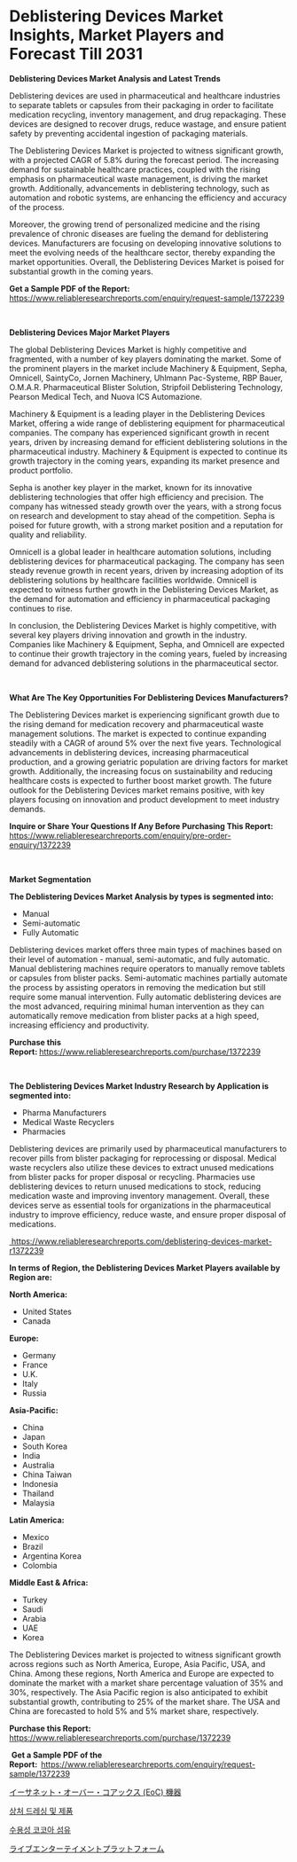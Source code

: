 <p><h1>Deblistering Devices Market Insights, Market Players and Forecast Till 2031</h1></p><p><strong>Deblistering Devices Market Analysis and Latest Trends</strong></p>
<p><p>Deblistering devices are used in pharmaceutical and healthcare industries to separate tablets or capsules from their packaging in order to facilitate medication recycling, inventory management, and drug repackaging. These devices are designed to recover drugs, reduce wastage, and ensure patient safety by preventing accidental ingestion of packaging materials.</p><p>The Deblistering Devices Market is projected to witness significant growth, with a projected CAGR of 5.8% during the forecast period. The increasing demand for sustainable healthcare practices, coupled with the rising emphasis on pharmaceutical waste management, is driving the market growth. Additionally, advancements in deblistering technology, such as automation and robotic systems, are enhancing the efficiency and accuracy of the process.</p><p>Moreover, the growing trend of personalized medicine and the rising prevalence of chronic diseases are fueling the demand for deblistering devices. Manufacturers are focusing on developing innovative solutions to meet the evolving needs of the healthcare sector, thereby expanding the market opportunities. Overall, the Deblistering Devices Market is poised for substantial growth in the coming years.</p></p>
<p><strong>Get a Sample PDF of the Report:&nbsp;</strong> <a href="https://www.reliableresearchreports.com/enquiry/request-sample/1372239">https://www.reliableresearchreports.com/enquiry/request-sample/1372239</a></p>
<p>&nbsp;</p>
<p><strong>Deblistering Devices Major Market Players</strong></p>
<p><p>The global Deblistering Devices Market is highly competitive and fragmented, with a number of key players dominating the market. Some of the prominent players in the market include Machinery & Equipment, Sepha, Omnicell, SaintyCo, Jornen Machinery, Uhlmann Pac-Systeme, RBP Bauer, O.M.A.R. Pharmaceutical Blister Solution, Stripfoil Deblistering Technology, Pearson Medical Tech, and Nuova ICS Automazione.</p><p>Machinery & Equipment is a leading player in the Deblistering Devices Market, offering a wide range of deblistering equipment for pharmaceutical companies. The company has experienced significant growth in recent years, driven by increasing demand for efficient deblistering solutions in the pharmaceutical industry. Machinery & Equipment is expected to continue its growth trajectory in the coming years, expanding its market presence and product portfolio.</p><p>Sepha is another key player in the market, known for its innovative deblistering technologies that offer high efficiency and precision. The company has witnessed steady growth over the years, with a strong focus on research and development to stay ahead of the competition. Sepha is poised for future growth, with a strong market position and a reputation for quality and reliability.</p><p>Omnicell is a global leader in healthcare automation solutions, including deblistering devices for pharmaceutical packaging. The company has seen steady revenue growth in recent years, driven by increasing adoption of its deblistering solutions by healthcare facilities worldwide. Omnicell is expected to witness further growth in the Deblistering Devices Market, as the demand for automation and efficiency in pharmaceutical packaging continues to rise.</p><p>In conclusion, the Deblistering Devices Market is highly competitive, with several key players driving innovation and growth in the industry. Companies like Machinery & Equipment, Sepha, and Omnicell are expected to continue their growth trajectory in the coming years, fueled by increasing demand for advanced deblistering solutions in the pharmaceutical sector.</p></p>
<p>&nbsp;</p>
<p><strong>What Are The Key Opportunities For Deblistering Devices Manufacturers?</strong></p>
<p><p>The Deblistering Devices market is experiencing significant growth due to the rising demand for medication recovery and pharmaceutical waste management solutions. The market is expected to continue expanding steadily with a CAGR of around 5% over the next five years. Technological advancements in deblistering devices, increasing pharmaceutical production, and a growing geriatric population are driving factors for market growth. Additionally, the increasing focus on sustainability and reducing healthcare costs is expected to further boost market growth. The future outlook for the Deblistering Devices market remains positive, with key players focusing on innovation and product development to meet industry demands.</p></p>
<p><strong>Inquire or Share Your Questions If Any Before Purchasing This Report:</strong> <a href="https://www.reliableresearchreports.com/enquiry/pre-order-enquiry/1372239">https://www.reliableresearchreports.com/enquiry/pre-order-enquiry/1372239</a></p>
<p>&nbsp;</p>
<p><strong>Market Segmentation</strong></p>
<p><strong>The Deblistering Devices Market Analysis by types is segmented into:</strong></p>
<p><ul><li>Manual</li><li>Semi-automatic</li><li>Fully Automatic</li></ul></p>
<p><p>Deblistering devices market offers three main types of machines based on their level of automation - manual, semi-automatic, and fully automatic. Manual deblistering machines require operators to manually remove tablets or capsules from blister packs. Semi-automatic machines partially automate the process by assisting operators in removing the medication but still require some manual intervention. Fully automatic deblistering devices are the most advanced, requiring minimal human intervention as they can automatically remove medication from blister packs at a high speed, increasing efficiency and productivity.</p></p>
<p><strong>Purchase this Report:&nbsp;</strong><a href="https://www.reliableresearchreports.com/purchase/1372239">https://www.reliableresearchreports.com/purchase/1372239</a></p>
<p>&nbsp;</p>
<p><strong>The Deblistering Devices Market Industry Research by Application is segmented into:</strong></p>
<p><ul><li>Pharma Manufacturers</li><li>Medical Waste Recyclers</li><li>Pharmacies</li></ul></p>
<p><p>Deblistering devices are primarily used by pharmaceutical manufacturers to recover pills from blister packaging for reprocessing or disposal. Medical waste recyclers also utilize these devices to extract unused medications from blister packs for proper disposal or recycling. Pharmacies use deblistering devices to return unused medications to stock, reducing medication waste and improving inventory management. Overall, these devices serve as essential tools for organizations in the pharmaceutical industry to improve efficiency, reduce waste, and ensure proper disposal of medications.</p></p>
<p><a href="https://www.reliableresearchreports.com/deblistering-devices-market-r1372239">&nbsp;https://www.reliableresearchreports.com/deblistering-devices-market-r1372239</a></p>
<p><strong>In terms of Region, the Deblistering Devices Market Players available by Region are:</strong></p>
<p>
    <p> <strong> North America: </strong>
        <ul>
            <li>United States</li>
            <li>Canada</li>
        </ul>
        </p> 
    <p> <strong> Europe: </strong>
        <ul>
            <li>Germany</li>
            <li>France</li>
            <li>U.K.</li>
            <li>Italy</li>
            <li>Russia</li>
        </ul>
        </p> 
    <p> <strong> Asia-Pacific: </strong>
        <ul>
            <li>China</li>
            <li>Japan</li>
            <li>South Korea</li>
            <li>India</li>
            <li>Australia</li>
            <li>China Taiwan</li>
            <li>Indonesia</li>
            <li>Thailand</li>
            <li>Malaysia</li>
        </ul>
        </p> 
    <p> <strong> Latin America: </strong>
        <ul>
            <li>Mexico</li>
            <li>Brazil</li>
            <li>Argentina Korea</li>
            <li>Colombia</li>
        </ul>
        </p> 
    <p> <strong> Middle East & Africa: </strong>
        <ul>
            <li>Turkey</li>
            <li>Saudi</li>
            <li>Arabia</li>
            <li>UAE</li>
            <li>Korea</li>
        </ul>
    </p>
    </p>
<p><p>The Deblistering Devices market is projected to witness significant growth across regions such as North America, Europe, Asia Pacific, USA, and China. Among these regions, North America and Europe are expected to dominate the market with a market share percentage valuation of 35% and 30%, respectively. The Asia Pacific region is also anticipated to exhibit substantial growth, contributing to 25% of the market share. The USA and China are forecasted to hold 5% and 5% market share, respectively.</p></p>
<p><strong>Purchase this Report: </strong><a href="https://www.reliableresearchreports.com/purchase/1372239">https://www.reliableresearchreports.com/purchase/1372239</a></p>
<p>&nbsp;<strong>Get a Sample PDF of the Report:&nbsp;&nbsp;</strong><a href="https://www.reliableresearchreports.com/enquiry/request-sample/1372239">https://www.reliableresearchreports.com/enquiry/request-sample/1372239</a></p>
<p><strong></strong></p>
<p><p><a href="https://medium.com/@chrispbacon162023/%E3%82%A4%E3%83%BC%E3%82%B5%E3%83%8D%E3%83%83%E3%83%88%E3%82%AA%E3%83%BC%E3%83%90%E3%83%BC%E3%82%B3%E3%82%A2%E3%82%AF%E3%82%B9-eoc-%E6%A9%9F%E5%99%A8%E5%B8%82%E5%A0%B4%E5%88%86%E6%9E%90-%E3%81%9D%E3%81%AEcagr-%E5%B8%82%E5%A0%B4%E3%82%BB%E3%82%B0%E3%83%A1%E3%83%B3%E3%83%86%E3%83%BC%E3%82%B7%E3%83%A7%E3%83%B3-%E3%81%8A%E3%82%88%E3%81%B3%E4%B8%96%E7%95%8C%E7%9A%84%E7%94%A3%E6%A5%AD%E6%A6%82%E8%A6%81-f930970e218f">イーサネット・オーバー・コアックス (EoC) 機器</a></p><p><a href="https://medium.com/@drewbarton1911/%EC%83%81%EC%B2%98%EB%93%9C%EB%A0%88%EC%8B%B1-%EB%B0%8F-%EC%A0%9C%ED%92%88-%EC%8B%9C%EC%9E%A5-%EC%A0%90%EC%9C%A0%EC%9C%A8-%EC%A7%84%ED%99%94-%EB%B0%8F-%EC%8B%9C%EC%9E%A5-%EC%84%B1%EC%9E%A5-%EB%8F%99%ED%96%A5-2024%EB%85%84-2031%EB%85%84-4f31d6d6d6c1">상처 드레싱 및 제품</a></p><p><a href="https://medium.com/@loycekreiger/%EA%B0%80%EC%9A%A9%EC%84%B1-%EC%BD%94%EC%BD%94%EC%95%84-%EC%84%AC%EC%9C%A0-%EC%8B%9C%EC%9E%A5-%EB%8F%99%ED%96%A5-%EB%B0%8F-%EC%8B%9C%EC%9E%A5-%EB%B6%84%EC%84%9D%EC%9D%80-2024-2031%EB%85%84%EA%B9%8C%EC%A7%80-%EC%98%88%EC%B8%A1%EB%90%A9%EB%8B%88%EB%8B%A4-86ebabd4bcb6">수용성 코코아 섬유</a></p><p><a href="https://medium.com/@lelanadden5645/%E3%83%A9%E3%82%A4%E3%83%96%E3%82%A8%E3%83%B3%E3%82%BF%E3%83%BC%E3%83%86%E3%82%A4%E3%83%A1%E3%83%B3%E3%83%88%E3%83%97%E3%83%A9%E3%83%83%E3%83%88%E3%83%95%E3%82%A9%E3%83%BC%E3%83%A0%E5%B8%82%E5%A0%B4%E3%81%AE%E8%A6%8F%E6%A8%A1%E3%81%AF-%E4%B8%96%E7%95%8C%E7%9A%84%E3%81%AA%E7%94%A3%E6%A5%AD%E3%81%AB%E3%81%8A%E3%81%91%E3%82%8B%E6%9C%80%E9%81%A9%E3%81%AA%E3%83%9E%E3%83%BC%E3%82%B1%E3%83%86%E3%82%A3%E3%83%B3%E3%82%B0%E3%83%81%E3%83%A3%E3%83%8D%E3%83%AB%E3%82%92%E6%98%8E%E3%82%89%E3%81%8B%E3%81%AB%E3%81%97%E3%81%A6%E3%81%84%E3%81%BE%E3%81%99-077705fea238">ライブエンターテイメントプラットフォーム</a></p></p>